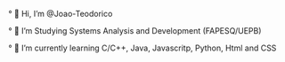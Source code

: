 ° 👋 Hi, I’m @Joao-Teodorico

° 📖 I’m Studying Systems Analysis and Development (FAPESQ/UEPB)

° 🌱 I’m currently learning C/C++, Java, Javascritp, Python, Html and CSS 


<!---
Joao-Teodorico/Joao-Teodorico is a ✨ special ✨ repository because its `README.md` (this file) appears on your GitHub profile.
You can click the Preview link to take a look at your changes.
--->
